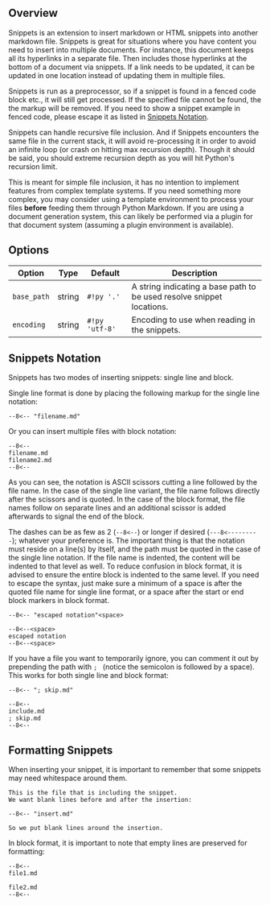## Overview

Snippets is an extension to insert markdown or HTML snippets into another markdown file.  Snippets is great for situations where you have content you need to insert into multiple documents.  For instance, this document keeps all its hyperlinks in a separate file.  Then includes those hyperlinks at the bottom of a document via snippets. If a link needs to be updated, it can be updated in one location instead of updating them in multiple files.

Snippets is run as a preprocessor, so if a snippet is found in a fenced code block etc., it will still get processed.  If the specified file cannot be found, the the markup will be removed.  If you need to show a snippet example in fenced code, please escape it as listed in [Snippets Notation](#snippets-notation).

Snippets can handle recursive file inclusion.  And if Snippets encounters the same file in the current stack, it will avoid re-processing it in order to avoid an infinite loop (or crash on hitting max recursion depth).  Though it should be said, you should extreme recursion depth as you will hit Python's recursion limit.

This is meant for simple file inclusion, it has no intention to implement features from complex template systems. If you need something more complex, you may consider using a template environment to process your files **before** feeding them through Python Markdown.  If you are using a document generation system, this can likely be performed via a plugin for that document system (assuming a plugin environment is available).

## Options

Option      | Type   | Default        | Description
----------- | ------ | -------------- |------------
`base_path` | string | `#!py '.'`     | A string indicating a base path to be used resolve snippet locations.
`encoding`  | string | `#!py 'utf-8'` | Encoding to use when reading in the snippets.

## Snippets Notation

Snippets has two modes of inserting snippets: single line and block.

Single line format is done by placing the following markup for the single line notation:

```
--8<-- "filename.md" 
```

Or you can insert multiple files with block notation:

```
--8<-- 
filename.md
filename2.md
--8<-- 
```

As you can see, the notation is ASCII scissors cutting a line followed by the file name.  In the case of the single line variant, the file name follows directly after the scissors and is quoted.  In the case of the block format, the file names follow on separate lines and an additional scissor is added afterwards to signal the end of the block.

The dashes can be as few as 2 (`--8<--`) or longer if desired (`---8<---------`); whatever your preference is.  The important thing is that the notation must reside on a line(s) by itself, and the path must be quoted in the case of the single line notation.  If the file name is indented, the content will be indented to that level as well.  To reduce confusion in block format, it is advised to ensure the entire block is indented to the same level.  If you need to escape the syntax, just make sure a minimum of a space is after the quoted file name for single line format, or a space after the start or end block markers in block format.

```
--8<-- "escaped notation"<space>

--8<--<space>
escaped notation
--8<--<space>
```

If you have a file you want to temporarily ignore, you can comment it out by prepending the path with `; ` (notice the semicolon is followed by a space).  This works for both single line and block format:

```
--8<-- "; skip.md" 

--8<-- 
include.md
; skip.md
--8<-- 
```

## Formatting Snippets

When inserting your snippet, it is important to remember that some snippets may need whitespace around them.

```
This is the file that is including the snippet.
We want blank lines before and after the insertion:

--8<-- "insert.md" 

So we put blank lines around the insertion.
```

In block format, it is important to note that empty lines are preserved for formatting:

```
--8<-- 
file1.md

file2.md
--8<-- 
```
